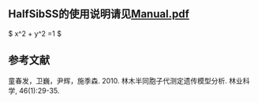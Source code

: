 ## HalfSibSS的使用说明请见[Manual.pdf](https://github.com/tongchf/HalfSibSS/blob/master/Manual.pdf)

\$ x^2 + y^2 =1 \$

## 参考文献
童春发，卫巍，尹辉，施季森. 2010. 林木半同胞子代测定遗传模型分析. 林业科学, 46(1):29-35.
